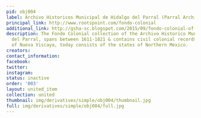 ```yaml
---
pid: obj004
label: Archivo Historicos Municipal de Hidalgo del Parral (Parral Archive)
principal_link: http://www.rootspoint.com/fondo-colonial
additional_link: http://gsha-sc.blogspot.com/2015/09/fondo-colonial-of-parral-archive-online.html
description: The Fondo Colonial collection of the Archivo Historico Municipal de Hidalgo
  del Parral, spans between 1611-1821 & contains civil colonial records of the Province
  of Nueva Viscaya, today consists of the states of Northern Mexico.
creators: 
contact_information: 
facebook: 
twitter: 
instagram: 
status: inactive
order: '003'
layout: united_item
collection: united
thumbnail: img/derivatives/simple/obj004/thumbnail.jpg
full: img/derivatives/simple/obj004/full.jpg
---
```

